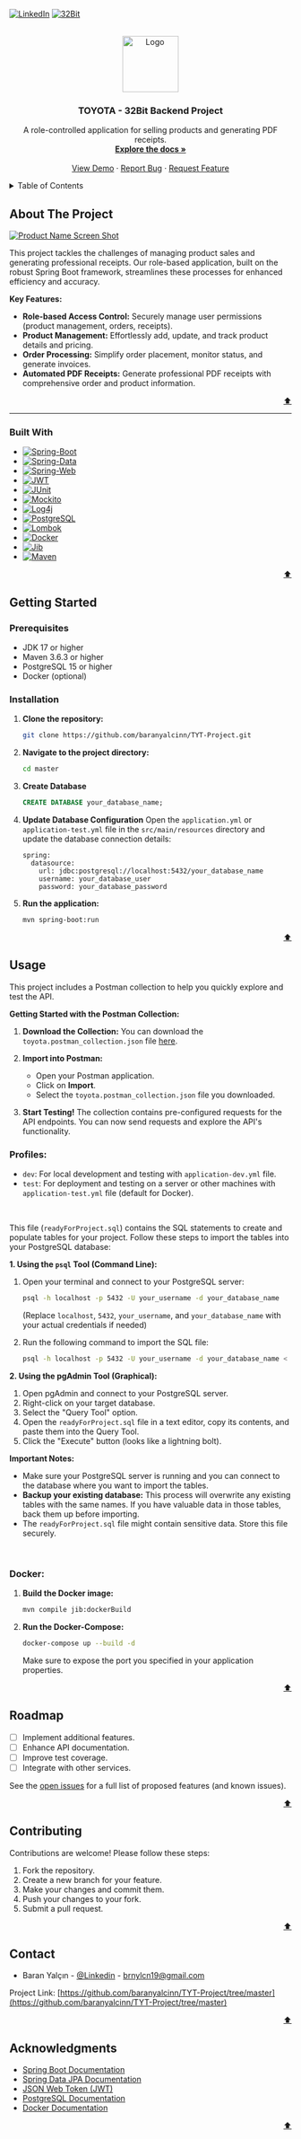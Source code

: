 <a name="readme-top"></a>

[![LinkedIn][linkedin-shield]][linkedin-url]
[![32Bit][32Bit.com]][32Bit-url]

<br />
<div align="center">
<a href="https://github.com/othneildrew/Best-README-Template">
    <img src="logo.jpg" alt="Logo" width="100" height="auto">
  </a>
  <h3 align="center">TOYOTA - 32Bit Backend Project</h3>

  <p align="center">
    A role-controlled application for selling products and generating PDF receipts.
    <br />
    <a href="https://github.com/baranyalcinn/TYT-Project"><strong>Explore the docs »</strong></a>
    <br />
    <br />
    <a href="https://github.com/baranyalcinn/TYT-Project/tree/master">View Demo</a>
    ·
    <a href="https://github.com/baranyalcinn/TYT-Project/issues/new?labels=bug&template=bug-report---.md">Report Bug</a>
    ·
    <a href="https://github.com/baranyalcinn/TYT-Project/issues/new?labels=enhancement&template=feature-request---.md">Request Feature</a>
  </p>
</div>



<!-- TABLE OF CONTENTS -->
<details>
  <summary>Table of Contents</summary>
  <ol>
    <li>
      <a href="#about-the-project">About The Project</a>
      <ul>
        <li><a href="#built-with">Built With</a></li>
      </ul>
    </li>
    <li>
      <a href="#getting-started">Getting Started</a>
      <ul>
        <li><a href="#prerequisites">Prerequisites</a></li>
        <li><a href="#installation">Installation</a></li>
      </ul>
    </li>
    <li><a href="#usage">Usage</a></li>
    <li><a href="#roadmap">Roadmap</a></li>
    <li><a href="#contributing">Contributing</a></li>
    <li><a href="#contact">Contact</a></li>
    <li><a href="#acknowledgments">Acknowledgments</a></li>
  </ol>
</details>

## About The Project

[![Product Name Screen Shot](sample-slip.PNG)](sample-slip.PNG)

 This project tackles the challenges of managing product sales and generating professional receipts. Our role-based application, built on the robust Spring Boot framework, streamlines these processes for enhanced efficiency and accuracy. 

**Key Features:**

- **Role-based Access Control:**  Securely manage user permissions (product management, orders, receipts).
- **Product Management:**  Effortlessly add, update, and track product details and pricing.
- **Order Processing:** Simplify order placement, monitor status, and generate invoices.
- **Automated PDF Receipts:**  Generate professional PDF receipts with comprehensive order and product information.

<p align="right"><a href="#readme-top">⬆️</a></p>

*** 

### Built With

* [![Spring-Boot][Spring-Boot.com]][Spring-Boot-url]
* [![Spring-Data][Spring-Data.com]][Spring-Data-url]
* [![Spring-Web][Spring-Web.com]][Spring-Web-url]
* [![JWT][JWT.com]][JWT-url]
* [![JUnit][JUnit.com]][JUnit-url]
* [![Mockito][Mockito.com]][Mockito-url]
* [![Log4j][Log4j.com]][Log4j-url]
* [![PostgreSQL][PostgreSQL.com]][PostgreSQL-url]
* [![Lombok][Lombok.com]][Lombok-url]
* [![Docker][Docker.com]][Docker-url]
* [![Jib][Jib.com]][Jib-url]
* [![Maven][Maven.com]][Maven-url]

<p align="right"><a href="#readme-top">⬆️</a></p>

## Getting Started

### Prerequisites

* JDK 17 or higher
* Maven 3.6.3 or higher
* PostgreSQL 15 or higher
* Docker (optional)

### Installation

1. **Clone the repository:**

   ```bash
   git clone https://github.com/baranyalcinn/TYT-Project.git
   ```

2. **Navigate to the project directory:**

   ```bash
   cd master
   ```
3. **Create Database**
   ```sql
   CREATE DATABASE your_database_name;
   ```

4. **Update Database Configuration**
   Open the `application.yml` or `application-test.yml` file in the `src/main/resources` directory and update the database connection details:
    ```properties
    spring:
      datasource:
        url: jdbc:postgresql://localhost:5432/your_database_name
        username: your_database_user
        password: your_database_password
    ```

5. **Run the application:**

   ```bash
   mvn spring-boot:run
   ```
<p align="right"><a href="#readme-top">⬆️</a></p>

## Usage

This project includes a Postman collection to help you quickly explore and test the API. 

**Getting Started with the Postman Collection:**

1. **Download the Collection:** You can download the `toyota.postman_collection.json` file [here](toyota.postman_collection.json). 

2. **Import into Postman:** 
   * Open your Postman application.
   * Click on **Import**.
   * Select the `toyota.postman_collection.json` file you downloaded.

3. **Start Testing!**  The collection contains pre-configured requests for the API endpoints. You can now send requests and explore the API's functionality. 
### Profiles:
* `dev`: For local development and testing with `application-dev.yml` file.
* `test`: For deployment and testing on a server or other machines with `application-test.yml` file (default for Docker).

<br />


This file (`readyForProject.sql`) contains the SQL statements to create and populate tables for your project.  Follow these steps to import the tables into your PostgreSQL database:

**1. Using the `psql` Tool (Command Line):**

   1. Open your terminal and connect to your PostgreSQL server:
      ```bash
      psql -h localhost -p 5432 -U your_username -d your_database_name
      ```
      (Replace `localhost`, `5432`, `your_username`, and `your_database_name` with your actual credentials if needed)
   2. Run the following command to import the SQL file:

      ```bash
      psql -h localhost -p 5432 -U your_username -d your_database_name < readyForProject.sql
      ```

**2. Using the pgAdmin Tool (Graphical):**

   1. Open pgAdmin and connect to your PostgreSQL server.
   2. Right-click on your target database.
   3. Select the "Query Tool" option.
   4. Open the `readyForProject.sql` file in a text editor, copy its contents, and paste them into the Query Tool.
   5. Click the "Execute" button (looks like a lightning bolt).

**Important Notes:**

* Make sure your PostgreSQL server is running and you can connect to the database where you want to import the tables.
* **Backup your existing database:** This process will overwrite any existing tables with the same names. If you have valuable data in those tables, back them up before importing. 
* The `readyForProject.sql` file might contain sensitive data. Store this file securely. 

<br />

### Docker:
1. **Build the Docker image:**

   ```bash
   mvn compile jib:dockerBuild
   ```

2. **Run the Docker-Compose:**

   ```bash
   docker-compose up --build -d
   ```
   Make sure to expose the port you specified in your application properties.

<p align="right"><a href="#readme-top">⬆️</a></p>

## Roadmap

- [ ] Implement additional features.
- [ ] Enhance API documentation.
- [ ] Improve test coverage.
- [ ] Integrate with other services.

See the [open issues](https://github.com/baranyalcinn/TYT-Project/issues) for a full list of proposed features (and known issues).

<p align="right"><a href="#readme-top">⬆️</a></p>

## Contributing

Contributions are welcome! Please follow these steps:

1. Fork the repository.
2. Create a new branch for your feature.
3. Make your changes and commit them.
4. Push your changes to your fork.
5. Submit a pull request.

<p align="right"><a href="#readme-top">⬆️</a></p>

## Contact

* Baran Yalçın - [@Linkedin](https://www.linkedin.com/in/baran-yalçın-521691242) - brnylcn19@gmail.com

Project Link: [https://github.com/baranyalcinn/TYT-Project/tree/master](https://github.com/baranyalcinn/TYT-Project/tree/master)

<p align="right"><a href="#readme-top">⬆️</a></p>

## Acknowledgments

* [Spring Boot Documentation](https://spring.io/projects/spring-boot)
* [Spring Data JPA Documentation](https://spring.io/projects/spring-data-jpa)
* [JSON Web Token (JWT)](https://jwt.io/)
* [PostgreSQL Documentation](https://www.postgresql.org/docs/)
* [Docker Documentation](https://docs.docker.com/)

<p align="right"><a href="#readme-top">⬆️</a></p>

[contributors-shield]: https://img.shields.io/github/contributors/othneildrew/Best-README-Template.svg?style=for-the-badge
[contributors-url]: https://github.com/othneildrew/Best-README-Template/graphs/contributors
[forks-shield]: https://img.shields.io/github/forks/othneildrew/Best-README-Template.svg?style=for-the-badge
[forks-url]: https://github.com/othneildrew/Best-README-Template/network/members
[stars-shield]: https://img.shields.io/github/stars/othneildrew/Best-README-Template.svg?style=for-the-badge
[stars-url]: https://github.com/othneildrew/Best-README-Template/stargazers
[issues-shield]: https://img.shields.io/github/issues/othneildrew/Best-README-Template.svg?style=for-the-badge
[issues-url]: https://github.com/othneildrew/Best-README-Template/issues
[license-shield]: https://img.shields.io/github/license/othneildrew/Best-README-Template.svg?style=for-the-badge
[license-url]: https://github.com/othneildrew/Best-README-Template/blob/master/LICENSE.txt
[linkedin-shield]: https://img.shields.io/badge/-LinkedIn-black.svg?style=for-the-badge&logo=linkedin&colorB=555
[linkedin-url]: https://www.linkedin.com/in/baran-yalçın-521691242
[product-screenshot]: images/screenshot.png
[Spring-Boot.com]: https://img.shields.io/badge/Spring_Boot-6DB33F?style=for-the-badge&logo=spring-boot&logoColor=white
[Spring-Boot-url]: https://spring.io/projects/spring-boot
[Spring-Data.com]: https://img.shields.io/badge/Spring_Data-6DB33F?style=for-the-badge&logo=spring-data&logoColor=white
[Spring-Data-url]: https://spring.io/projects/spring-data
[Spring-Web.com]: https://img.shields.io/badge/Spring_Web-6DB33F?style=for-the-badge&logo=spring&logoColor=white
[Spring-Web-url]: https://spring.io/projects/spring-framework
[JWT.com]: https://img.shields.io/badge/JWT-000000?style=for-the-badge&logo=JSON%20web%20tokens&logoColor=white
[JWT-url]: https://jwt.io/
[JUnit.com]: https://img.shields.io/badge/JUnit5-25A162?style=for-the-badge&logo=junit5&logoColor=white
[JUnit-url]: https://junit.org/junit5/
[Mockito.com]: https://img.shields.io/badge/Mockito-25A162?style=for-the-badge&logo=mockito&logoColor=white
[Mockito-url]: https://site.mockito.org/
[Log4j.com]: https://img.shields.io/badge/Log4j2-D22128?style=for-the-badge&logo=apache-log4j&logoColor=white
[Log4j-url]: https://logging.apache.org/log4j/2.x/
[PostgreSQL.com]: https://img.shields.io/badge/PostgreSQL-316192?style=for-the-badge&logo=postgresql&logoColor=white
[PostgreSQL-url]: https://www.postgresql.org/
[Lombok.com]: https://img.shields.io/badge/Lombok-A857B1?style=for-the-badge&logo=projectlombok&logoColor=white
[Lombok-url]: https://projectlombok.org/
[Docker.com]: https://img.shields.io/badge/Docker-2CA5E0?style=for-the-badge&logo=docker&logoColor=white
[Docker-url]: https://www.docker.com/
[Jib.com]: https://img.shields.io/badge/Jib-Build%20Container%20Images-blue.svg?logo=google-cloud&logoColor=white
[Jib-url]: https://cloud.google.com/java/getting-started/jib
[Maven.com]: https://img.shields.io/badge/Maven-C71A36?style=for-the-badge&logo=apache-maven&logoColor=white
[Maven-url]: https://maven.apache.org/
[32Bit.com]: https://img.shields.io/badge/32Bit-007EC6?style=for-the-badge&logo=apache-spark&logoColor=white 
[32Bit-url]: https://32bit.com.tr/en/home/ 

